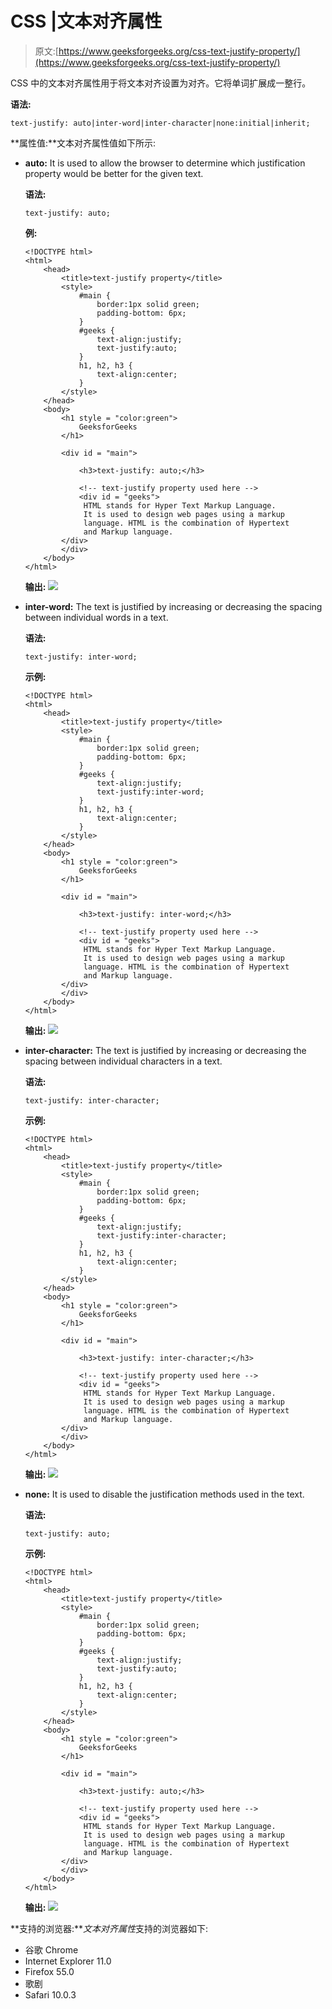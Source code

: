 # CSS |文本对齐属性

> 原文:[https://www.geeksforgeeks.org/css-text-justify-property/](https://www.geeksforgeeks.org/css-text-justify-property/)

CSS 中的文本对齐属性用于将文本对齐设置为对齐。它将单词扩展成一整行。

**语法:**

```
text-justify: auto|inter-word|inter-character|none:initial|inherit;
```

**属性值:**文本对齐属性值如下所示:

*   **auto:** It is used to allow the browser to determine which justification property would be better for the given text.

    **语法:**

    ```
    text-justify: auto;
    ```

    **例:**

    ```
    <!DOCTYPE html> 
    <html> 
        <head> 
            <title>text-justify property</title> 
            <style> 
                #main { 
                    border:1px solid green;
                    padding-bottom: 6px;
                } 
                #geeks { 
                    text-align:justify;
                    text-justify:auto;
                } 
                h1, h2, h3 {
                    text-align:center;
                }
            </style> 
        </head> 
        <body> 
            <h1 style = "color:green">
                GeeksforGeeks
            </h1> 

            <div id = "main"> 

                <h3>text-justify: auto;</h3> 

                <!-- text-justify property used here -->
                <div id = "geeks">
                 HTML stands for Hyper Text Markup Language. 
                 It is used to design web pages using a markup
                 language. HTML is the combination of Hypertext
                 and Markup language.
            </div> 
            </div>
        </body> 
    </html>                    
    ```

    **输出:**
    ![](img/c065a70991a03eb4e5dea5dcedac955f.png)

*   **inter-word:** The text is justified by increasing or decreasing the spacing between individual words in a text.

    **语法:**

    ```
    text-justify: inter-word;
    ```

    **示例:**

    ```
    <!DOCTYPE html> 
    <html> 
        <head> 
            <title>text-justify property</title> 
            <style> 
                #main { 
                    border:1px solid green;
                    padding-bottom: 6px;
                } 
                #geeks { 
                    text-align:justify;
                    text-justify:inter-word;
                } 
                h1, h2, h3 {
                    text-align:center;
                }
            </style> 
        </head> 
        <body> 
            <h1 style = "color:green">
                GeeksforGeeks
            </h1> 

            <div id = "main"> 

                <h3>text-justify: inter-word;</h3> 

                <!-- text-justify property used here -->
                <div id = "geeks">
                 HTML stands for Hyper Text Markup Language. 
                 It is used to design web pages using a markup
                 language. HTML is the combination of Hypertext
                 and Markup language.
            </div> 
            </div>
        </body> 
    </html>                    
    ```

    **输出:**
    ![](img/87e73333961b4e32ed2f6a66df2bcb73.png)

*   **inter-character:** The text is justified by increasing or decreasing the spacing between individual characters in a text.

    **语法:**

    ```
    text-justify: inter-character;
    ```

    **示例:**

    ```
    <!DOCTYPE html> 
    <html> 
        <head> 
            <title>text-justify property</title> 
            <style> 
                #main { 
                    border:1px solid green;
                    padding-bottom: 6px;
                } 
                #geeks { 
                    text-align:justify;
                    text-justify:inter-character;
                } 
                h1, h2, h3 {
                    text-align:center;
                }
            </style> 
        </head> 
        <body> 
            <h1 style = "color:green">
                GeeksforGeeks
            </h1> 

            <div id = "main"> 

                <h3>text-justify: inter-character;</h3> 

                <!-- text-justify property used here -->
                <div id = "geeks">
                 HTML stands for Hyper Text Markup Language. 
                 It is used to design web pages using a markup
                 language. HTML is the combination of Hypertext
                 and Markup language.
            </div> 
            </div>
        </body> 
    </html>                    
    ```

    **输出:**
    ![](img/eed34e6581429156284ba835a1784caf.png)

*   **none:** It is used to disable the justification methods used in the text.

    **语法:**

    ```
    text-justify: auto;
    ```

    **示例:**

    ```
    <!DOCTYPE html> 
    <html> 
        <head> 
            <title>text-justify property</title> 
            <style> 
                #main { 
                    border:1px solid green;
                    padding-bottom: 6px;
                } 
                #geeks { 
                    text-align:justify;
                    text-justify:auto;
                } 
                h1, h2, h3 {
                    text-align:center;
                }
            </style> 
        </head> 
        <body> 
            <h1 style = "color:green">
                GeeksforGeeks
            </h1> 

            <div id = "main"> 

                <h3>text-justify: auto;</h3> 

                <!-- text-justify property used here -->
                <div id = "geeks">
                 HTML stands for Hyper Text Markup Language. 
                 It is used to design web pages using a markup
                 language. HTML is the combination of Hypertext
                 and Markup language.
            </div> 
            </div>
        </body> 
    </html>                    
    ```

    **输出:**
    ![](img/c065a70991a03eb4e5dea5dcedac955f.png)

**支持的浏览器:***文本对齐属性*支持的浏览器如下:

*   谷歌 Chrome
*   Internet Explorer 11.0
*   Firefox 55.0
*   歌剧
*   Safari 10.0.3